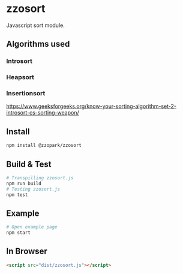 # zzosort
Javascript sort module.

## Algorithms used
### Introsort
### Heapsort
### Insertionsort
https://www.geeksforgeeks.org/know-your-sorting-algorithm-set-2-introsort-cs-sorting-weapon/

## Install
```bash
npm install @zzopark/zzosort
```

## Build & Test
```bash
# Transpilling zzosort.js
npm run build
# Testing zzosort.js
npm test
```

## Example
```bash
# Open example page
npm start
```

## In Browser
```html
<script src="dist/zzosort.js"></script>
```
